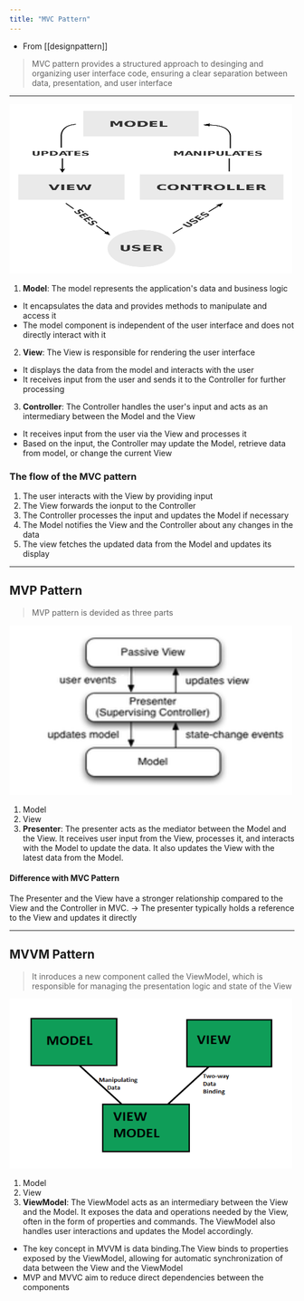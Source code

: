 ```yaml
---
title: "MVC Pattern"
---
```


- From [[designpattern]]

> MVC pattern provides a structured approach to desinging and organizing user interface code, ensuring a clear separation between data, presentation, and user interface

<hr>

<img src="../assets/mvcdia.png" width=500vw height=300vw>

1. **Model**: The model represents the application's data and business logic
- It encapsulates the data and provides methods to manipulate and access it
- The model component is independent of the user interface and does not directly interact with it
2. **View**: The View is responsible for rendering the user interface
- It displays the data from the model and interacts with the user
- It receives input from the user and sends it to the Controller for further processing
3. **Controller**: The Controller handles the user's input and acts as an intermediary between the Model and the View
- It receives input from the user via the View and processes it
- Based on the input, the Controller may update the Model, retrieve data from model, or change the current View

### The flow of the MVC pattern
1. The user interacts with the View by providing input
2. The View forwards the ionput to the Controller
3. The Controller processes the input and updates the Model if necessary
4. The Model notifies the View and the Controller about any changes in the data
5. The view fetches the updated data from the Model and updates its display

<hr>

## MVP Pattern
> MVP pattern is devided as three parts

<img src="../assets/mvpdia.png" width=500vw height=300vw>

1. Model
2. View
3. **Presenter**: The presenter acts as the mediator between the Model and the View. It receives user input from the View, processes it, and interacts with the Model to update the data. It also updates the View with the latest data from the Model.

#### Difference with MVC Pattern
The Presenter and the View have a stronger relationship compared to the View and the Controller in MVC. 
-> The presenter typically holds a reference to the View and updates it directly

<hr>

## MVVM Pattern

> It inroduces a new component called the ViewModel, which is responsible for managing the presentation logic and state of the View

<img src="../assets/mvvmdia.png" width=500vw height=300vw>

1. Model
2. View
3. **ViewModel**: The ViewModel acts as an intermediary between the View and the Model. It exposes the data and operations needed by the View, often in the form of properties and commands. The ViewModel also handles user interactions and updates the Model accordingly.

- The key concept in MVVM is data binding.The View binds to properties exposed by the ViewModel, allowing for automatic synchronization of data between the View and the ViewModel
- MVP and MVVC aim to reduce direct dependencies between the components